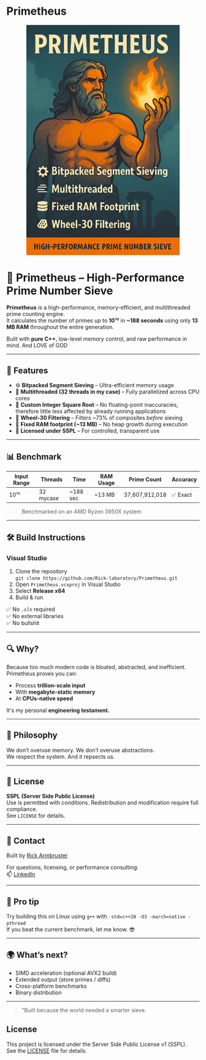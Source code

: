 # Primetheus
<p align="center">
  <img src="https://raw.githubusercontent.com/Rick-laboratory/Primetheus/main/banner.png" alt="Primetheus Banner" width="400"/>
</p>

# 🧠 Primetheus – High-Performance Prime Number Sieve

**Primetheus** is a high-performance, memory-efficient, and multithreaded prime counting engine.  
It calculates the number of primes up to **10¹²** in **~188 seconds** using only **13 MB RAM** throughout the entire generation.

Built with **pure C++**, low-level memory control, and raw performance in mind.
And LOVE of GOD

---

## 🚀 Features

- ⚙️ **Bitpacked Segment Sieving** – Ultra-efficient memory usage
- 🧵 **Multithreaded (32 threads in my case)** – Fully parallelized across CPU cores
- 🧮 **Custom Integer Square Root** – No floating-point inaccuracies, therefore little less affected by already running applications
- 🧱 **Wheel-30 Filtering** – Filters ~73% of composites *before* sieving
- 💾 **Fixed RAM footprint (~13 MB)** – No heap growth during execution
- 🔐 **Licensed under SSPL** – For controlled, transparent use

---

## 📊 Benchmark

| Input Range | Threads | Time     | RAM Usage | Prime Count        | Accuracy   |
|-------------|---------|----------|-----------|--------------------|------------|
| 10¹²        |32 mycase| ~188 sec | ~13 MB    | 37,607,912,018     | ✅ Exact  |

> Benchmarked on an AMD Ryzen 3950X system

---

## 🛠️ Build Instructions

### Visual Studio

1. Clone the repository  
   `git clone https://github.com/Rick-laboratory/Primetheus.git`
2. Open `Primetheus.vcxproj` in Visual Studio
3. Select **Release x64**
4. Build & run

✅ No `.sln` required  
✅ No external libraries  
✅ No bullshit

---

## 🔍 Why?

Because too much modern code is bloated, abstracted, and inefficient.  
Primetheus proves you can:

- Process **trillion-scale input**  
- With **megabyte-static memory**  
- At **CPUs-native speed**

It's my personal **engineering testament.**

---

## 🤯 Philosophy

We don’t overuse memory. We don’t overuse abstractions.  
We respect the system. And it repsects us.

---

## 📜 License

**SSPL (Server Side Public License)**  
Use is permitted with conditions. Redistribution and modification require full compliance.  
See `LICENSE` for details.

---

## 📧 Contact

Built by [Rick Armbruster](https://github.com/Rick-laboratory)

For questions, licensing, or performance consulting:  
📫 [LinkedIn](https://www.linkedin.com/in/rick-armbruster-721600223/)

---

## 🧠 Pro tip

Try building this on Linux using `g++` with `-std=c++20 -O3 -march=native -pthread`  
If you beat the current benchmark, let me know. 😎

---

## 🌍 What’s next?

- SIMD acceleration (optional AVX2 build)
- Extended output (store primes / diffs)
- Cross-platform benchmarks
- Binary distribution

---

> "Built because the world needed a smarter sieve.  

## License
This project is licensed under the Server Side Public License v1 (SSPL).  
See the [LICENSE](./LICENSE) file for details.
